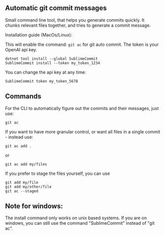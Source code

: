 ## Automatic git commit messages

Small command line tool, that helps you generate commits quickly. 
It chunks relevant files together, and tries to generate a commit message.

Installation guide (MacOs/Linux):

This will enable the command: `git ac` for git auto commit.
The token is your OpenAI api key.

```
dotnet tool install --global SublimeCommit
SublimeCommit install --token my_token_1234
```

You can change the api key at any time:

```
SublimeCommit token my_token_5678
```

## Commands

For the CLI to automatically figure out the commits and their messages, just use:

```
git ac
```

If you want to have more granular control, or want all files in a single commit - instead use:
```
git ac add .
```

or 
```
git ac add my/files
```

If you prefer to stage the files yourself, you can use
```
git add my/file
git add my/other/file
git ac --staged
```

## Note for windows:

The install command only works on unix based systems. 
If you are on windows, you can still use the command "SublimeCommit" instead of "git ac".